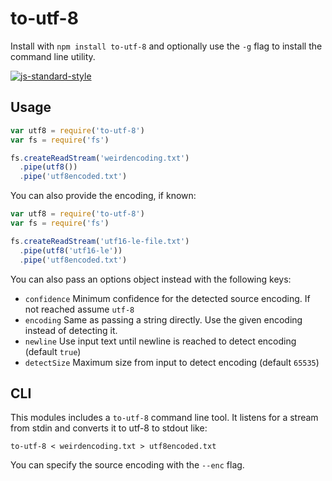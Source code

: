 # to-utf-8

Install with `npm install to-utf-8` and optionally use the `-g` flag to install the
command line utility.

[![js-standard-style](https://cdn.rawgit.com/feross/standard/master/badge.svg)](https://github.com/feross/standard)

## Usage
```js
var utf8 = require('to-utf-8')
var fs = require('fs')

fs.createReadStream('weirdencoding.txt')
  .pipe(utf8())
  .pipe('utf8encoded.txt')
```

You can also provide the encoding, if known:

```js
var utf8 = require('to-utf-8')
var fs = require('fs')

fs.createReadStream('utf16-le-file.txt')
  .pipe(utf8('utf16-le'))
  .pipe('utf8encoded.txt')
```

You can also pass an options object instead with the following keys:
* `confidence` Minimum confidence for the detected source encoding. If not reached assume `utf-8`
* `encoding` Same as passing a string directly. Use the given encoding instead of detecting it.
* `newline` Use input text until newline is reached to detect encoding (default `true`)
* `detectSize` Maximum size from input to detect encoding (default `65535`)

## CLI

This modules includes a `to-utf-8` command line tool. It listens for a stream from
stdin and converts it to utf-8 to stdout like:

```
to-utf-8 < weirdencoding.txt > utf8encoded.txt
```

You can specify the source encoding with the `--enc` flag.
